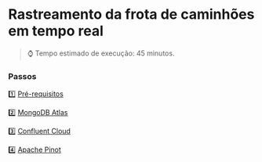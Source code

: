 <h1>Rastreamento da frota de caminhões em tempo real</h1>

> :watch: Tempo estimado de execução: 45 minutos.

### Passos

:one: <a href="pre-requisitos.md">Pré-requisitos</a>

:two: <a href="mongodb-atlas.md">MongoDB Atlas</a>

:three: <a href="confluent-cloud.md">Confluent Cloud</a>

:four: <a href="apache-pinot.md">Apache Pinot</a>